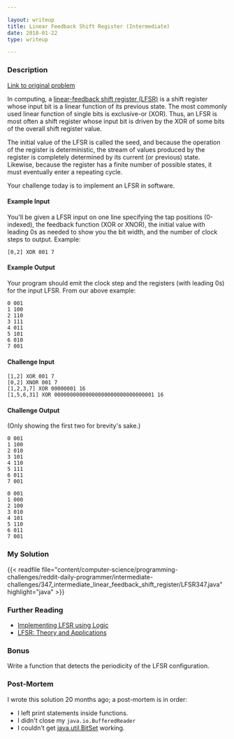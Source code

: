 ```yaml
---

layout: writeup
title: Linear Feedback Shift Register (Intermediate)
date: 2018-01-22
type: writeup

---
```


### Description

[Link to original problem](https://www.reddit.com/r/dailyprogrammer/comments/7r17qr/20180117_challenge_347_intermediate_linear/)

In computing, a [linear-feedback shift register (LFSR)](https://en.wikipedia.org/wiki/Linear-feedback_shift_register) is a shift register whose input bit is a linear function of its previous state. The most commonly used linear function of single bits is exclusive-or (XOR). Thus, an LFSR is most often a shift register whose input bit is driven by the XOR of some bits of the overall shift register value.

The initial value of the LFSR is called the seed, and because the operation of the register is deterministic, the stream of values produced by the register is completely determined by its current (or previous) state. Likewise, because the register has a finite number of possible states, it must eventually enter a repeating cycle.

Your challenge today is to implement an LFSR in software.

#### Example Input

You'll be given a LFSR input on one line specifying the tap positions (0-indexed), the feedback function (XOR or XNOR), the initial value with leading 0s as needed to show you the bit width, and the number of clock steps to output. Example:

```text
[0,2] XOR 001 7
```

#### Example Output

Your program should emit the clock step and the registers (with leading 0s) for the input LFSR. From our above example:

```text
0 001
1 100
2 110
3 111
4 011
5 101
6 010
7 001
```

#### Challenge Input

```text
[1,2] XOR 001 7
[0,2] XNOR 001 7
[1,2,3,7] XOR 00000001 16
[1,5,6,31] XOR 00000000000000000000000000000001 16
```

#### Challenge Output

(Only showing the first two for brevity's sake.)

```text
0 001
1 100
2 010
3 101
4 110
5 111
6 011
7 001
```

```text
0 001
1 000
2 100
3 010
4 101
5 110
6 011
7 001
```

### My Solution

{{< readfile file="content/computer-science/programming-challenges/reddit-daily-programmer/intermediate-challenges/347_intermediate_linear_feedback_shift_register/LFSR347.java" highlight="java" >}}

### Further Reading

* [Implementing LFSR using Logic](https://www.eetimes.com/document.asp?doc_id=1274550)
* [LFSR: Theory and Applications](http://homepages.cae.wisc.edu/%7Eece553/handouts/LFSR-notes.PDF)

### Bonus

Write a function that detects the periodicity of the LFSR configuration.

### Post-Mortem

I wrote this solution 20 months ago; a post-mortem is in order:

* I left print statements inside functions.
* I didn't close my `java.io.BufferedReader`
* I couldn't get [java.util.BitSet](https://docs.oracle.com/javase/8/docs/api/java/util/BitSet.html) working.
